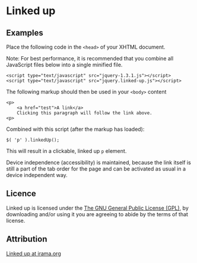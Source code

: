 # Linked up


## Examples
Place the following code in the `<head>` of your XHTML document.

Note: For best performance, it is recommended that you combine all JavaScript files
below into a single minified file.

```
<script type="text/javascript" src="jquery-1.3.1.js"></script>
<script type="text/javascript" src="jquery.linked-up.js"></script>
```

The following markup should then be used in your `<body>` content

```
<p>
	<a href="test">A link</a>
	Clicking this paragraph will follow the link above.
<p>
```

Combined with this script (after the markup has loaded):

```
$( 'p' ).linkedUp();
```

This will result in a clickable, linked up `p` element.

Device independence (accessibility) is maintained, because the link itself is still a part of the tab order for the page and can be activated as usual in a device independent way.


## Licence

Linked up is licensed under the [The GNU General Public License (GPL)](http://www.gnu.org/licenses/gpl.html), by downloading and/or using it you are agreeing to abide by the terms of that license.


## Attribution

[Linked up at irama.org](http://irama.org/web/dhtml/linked-up/)
